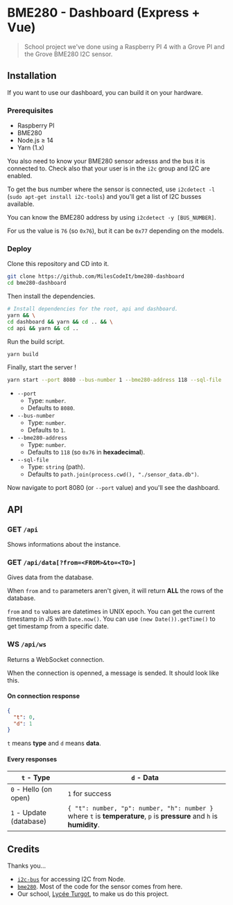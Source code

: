 # BME280 - Dashboard (Express + Vue)

> School project we've done using a Raspberry PI 4 with a Grove PI and the Grove BME280 I2C sensor.

## Installation

If you want to use our dashboard, you can build it on your hardware.

### Prerequisites

- Raspberry PI
- BME280
- Node.js ≥ 14
- Yarn (1.x)

You also need to know your BME280 sensor adresss and the bus it is connected to. Check also that your user is in the `i2c` group and I2C are enabled.

To get the bus number where the sensor is connected, use `i2cdetect -l` (`sudo apt-get install i2c-tools`) and you'll get a list of I2C busses available.

You can know the BME280 address by using `i2cdetect -y [BUS_NUMBER]`.

For us the value is `76` (so `0x76`), but it can be `0x77` depending on the models.

### Deploy

Clone this repository and CD into it.

```bash
git clone https://github.com/MilesCodeIt/bme280-dashboard
cd bme280-dashboard
```

Then install the dependencies.
```bash
# Install dependencies for the root, api and dashboard.
yarn && \
cd dashboard && yarn && cd .. && \
cd api && yarn && cd ..
```

Run the build script.
```bash
yarn build
```

Finally, start the server !
```bash
yarn start --port 8080 --bus-number 1 --bme280-address 118 --sql-file ./data.sqlite
```
- `--port`
  - Type: `number`.
  - Defaults to `8080`.
- `--bus-number`
  - Type: `number`.
  - Defaults to `1`.
- `--bme280-address`
  - Type: `number`.
  - Defaults to `118` (so `0x76` in **hexadecimal**).
- `--sql-file`
  - Type: `string` (path).
  - Defaults to `path.join(process.cwd(), "./sensor_data.db")`.

Now navigate to port 8080 (or `--port` value) and you'll see the dashboard.

## API

### GET `/api`

Shows informations about the instance.

### GET `/api/data[?from=<FROM>&to=<TO>]`

Gives data from the database.

When `from` and `to` parameters aren't given, it will
return **ALL** the rows of the database.

`from` and `to` values are datetimes in UNIX epoch.
You can get the current timestamp in JS with `Date.now()`. You can use `(new Date()).getTime()` to get timestamp from a specific date.

### WS `/api/ws`

Returns a WebSocket connection.

When the connection is openned, a message is sended.
It should look like this.

#### On connection response

```json
{
  "t": 0,
  "d": 1
}
```

`t` means **type** and `d` means **data**.

#### Every responses

`t` - Type | `d` - Data
--- | ---
`0` - Hello (on open) | `1` for success
`1` - Update (database) | `{ "t": number, "p": number, "h": number }` where `t` is **temperature**, `p` is **pressure** and `h` is **humidity**.

## Credits

Thanks you...

- [`i2c-bus`](https://www.npmjs.com/package/i2c-bus) for accessing I2C from Node.
- [`bme280`](https://github.com/fivdi/bme280). Most of the code for the sensor comes from here.
- Our school, [Lycée Turgot](https://www.lyc-turgot.ac-limoges.fr/), to make us do this project.
